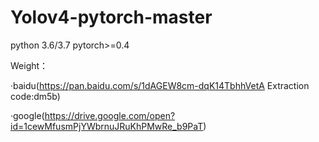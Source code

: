 # Yolov4-pytorch-master
python 3.6/3.7  pytorch>=0.4

Weight：

·baidu(https://pan.baidu.com/s/1dAGEW8cm-dqK14TbhhVetA Extraction code:dm5b)

·google(https://drive.google.com/open?id=1cewMfusmPjYWbrnuJRuKhPMwRe_b9PaT)
